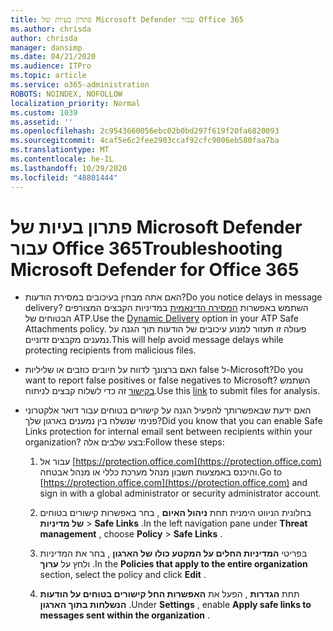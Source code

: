 ```yaml
---
title: פתרון בעיות של Microsoft Defender עבור Office 365
ms.author: chrisda
author: chrisda
manager: dansimp
ms.date: 04/21/2020
ms.audience: ITPro
ms.topic: article
ms.service: o365-administration
ROBOTS: NOINDEX, NOFOLLOW
localization_priority: Normal
ms.custom: 1039
ms.assetid: ''
ms.openlocfilehash: 2c9543660056ebc02b0bd297f619f20fa6820093
ms.sourcegitcommit: 4caf5e6c2fee2903ccaf92cfc9006eb580faa7ba
ms.translationtype: MT
ms.contentlocale: he-IL
ms.lasthandoff: 10/29/2020
ms.locfileid: "48801444"
---
```

# <a name="troubleshooting-microsoft-defender-for-office-365"></a><span data-ttu-id="7a15b-102">פתרון בעיות של Microsoft Defender עבור Office 365</span><span class="sxs-lookup"><span data-stu-id="7a15b-102">Troubleshooting Microsoft Defender for Office 365</span></span>

- <span data-ttu-id="7a15b-103">האם אתה מבחין בעיכובים במסירת הודעות?</span><span class="sxs-lookup"><span data-stu-id="7a15b-103">Do you notice delays in message delivery?</span></span> <span data-ttu-id="7a15b-104">השתמש באפשרות [המסירה הדינאמית](https://docs.microsoft.com/microsoft-365/security/office-365-security/dynamic-delivery-and-previewing) במדיניות הקבצים המצורפים הבטוחים של ATP.</span><span class="sxs-lookup"><span data-stu-id="7a15b-104">Use the [Dynamic Delivery](https://docs.microsoft.com/microsoft-365/security/office-365-security/dynamic-delivery-and-previewing) option in your ATP Safe Attachments policy.</span></span> <span data-ttu-id="7a15b-105">פעולה זו תעזור למנוע עיכובים של הודעות תוך הגנה על נמענים מקבצים זדוניים.</span><span class="sxs-lookup"><span data-stu-id="7a15b-105">This will help avoid message delays while protecting recipients from malicious files.</span></span>

- <span data-ttu-id="7a15b-106">האם ברצונך לדווח על חיובים כוזבים או שליליות false ל-Microsoft?</span><span class="sxs-lookup"><span data-stu-id="7a15b-106">Do you want to report false positives or false negatives to Microsoft?</span></span> <span data-ttu-id="7a15b-107">השתמש [בקישור](https://www.microsoft.com/wdsi/filesubmission/) זה כדי לשלוח קבצים לניתוח.</span><span class="sxs-lookup"><span data-stu-id="7a15b-107">Use this [link](https://www.microsoft.com/wdsi/filesubmission/) to submit files for analysis.</span></span>

- <span data-ttu-id="7a15b-108">האם ידעת שבאפשרותך להפעיל הגנה על קישורים בטוחים עבור דואר אלקטרוני פנימי שנשלח בין נמענים בארגון שלך?</span><span class="sxs-lookup"><span data-stu-id="7a15b-108">Did you know that you can enable Safe Links protection for internal email sent between recipients within your organization?</span></span> <span data-ttu-id="7a15b-109">בצע שלבים אלה:</span><span class="sxs-lookup"><span data-stu-id="7a15b-109">Follow these steps:</span></span>

  1. <span data-ttu-id="7a15b-110">עבור אל [https://protection.office.com](https://protection.office.com) והיכנס באמצעות חשבון מנהל מערכת כללי או מנהל אבטחה.</span><span class="sxs-lookup"><span data-stu-id="7a15b-110">Go to [https://protection.office.com](https://protection.office.com) and sign in with a global administrator or security administrator account.</span></span>

  2. <span data-ttu-id="7a15b-111">בחלונית הניווט הימנית תחת **ניהול האיום** , בחר באפשרות קישורים בטוחים **של מדיניות** \> **Safe Links** .</span><span class="sxs-lookup"><span data-stu-id="7a15b-111">In the left navigation pane under **Threat management** , choose **Policy** \> **Safe Links** .</span></span>

  3. <span data-ttu-id="7a15b-112">בפריטי **המדיניות החלים על המקטע כולו של הארגון** , בחר את המדיניות ולחץ על **ערוך** .</span><span class="sxs-lookup"><span data-stu-id="7a15b-112">In the **Policies that apply to the entire organization** section, select the policy and click **Edit** .</span></span>

  4. <span data-ttu-id="7a15b-113">תחת **הגדרות** , הפעל את **האפשרות החל קישורים בטוחים על הודעות הנשלחות בתוך הארגון** .</span><span class="sxs-lookup"><span data-stu-id="7a15b-113">Under **Settings** , enable **Apply safe links to messages sent within the organization** .</span></span>
